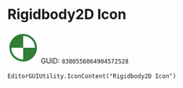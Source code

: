 # Rigidbody2D Icon
![](/img/Rigidbody2D%20Icon.png)
GUID: `8380556064904572528`
```
EditorGUIUtility.IconContent("Rigidbody2D Icon")
```
